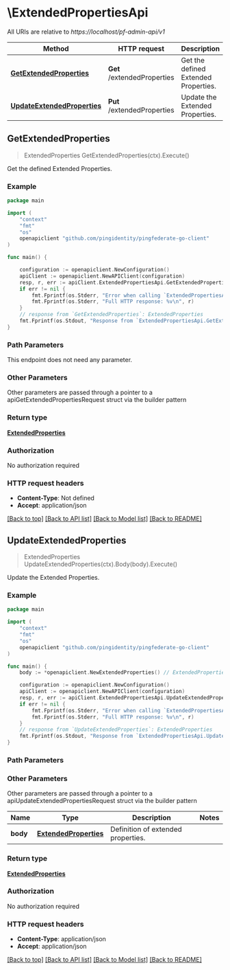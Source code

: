 # \ExtendedPropertiesApi

All URIs are relative to *https://localhost/pf-admin-api/v1*

Method | HTTP request | Description
------------- | ------------- | -------------
[**GetExtendedProperties**](ExtendedPropertiesApi.md#GetExtendedProperties) | **Get** /extendedProperties | Get the defined Extended Properties.
[**UpdateExtendedProperties**](ExtendedPropertiesApi.md#UpdateExtendedProperties) | **Put** /extendedProperties | Update the Extended Properties.



## GetExtendedProperties

> ExtendedProperties GetExtendedProperties(ctx).Execute()

Get the defined Extended Properties.

### Example

```go
package main

import (
    "context"
    "fmt"
    "os"
    openapiclient "github.com/pingidentity/pingfederate-go-client"
)

func main() {

    configuration := openapiclient.NewConfiguration()
    apiClient := openapiclient.NewAPIClient(configuration)
    resp, r, err := apiClient.ExtendedPropertiesApi.GetExtendedProperties(context.Background()).Execute()
    if err != nil {
        fmt.Fprintf(os.Stderr, "Error when calling `ExtendedPropertiesApi.GetExtendedProperties``: %v\n", err)
        fmt.Fprintf(os.Stderr, "Full HTTP response: %v\n", r)
    }
    // response from `GetExtendedProperties`: ExtendedProperties
    fmt.Fprintf(os.Stdout, "Response from `ExtendedPropertiesApi.GetExtendedProperties`: %v\n", resp)
}
```

### Path Parameters

This endpoint does not need any parameter.

### Other Parameters

Other parameters are passed through a pointer to a apiGetExtendedPropertiesRequest struct via the builder pattern


### Return type

[**ExtendedProperties**](ExtendedProperties.md)

### Authorization

No authorization required

### HTTP request headers

- **Content-Type**: Not defined
- **Accept**: application/json

[[Back to top]](#) [[Back to API list]](../README.md#documentation-for-api-endpoints)
[[Back to Model list]](../README.md#documentation-for-models)
[[Back to README]](../README.md)


## UpdateExtendedProperties

> ExtendedProperties UpdateExtendedProperties(ctx).Body(body).Execute()

Update the Extended Properties.

### Example

```go
package main

import (
    "context"
    "fmt"
    "os"
    openapiclient "github.com/pingidentity/pingfederate-go-client"
)

func main() {
    body := *openapiclient.NewExtendedProperties() // ExtendedProperties | Definition of extended properties.

    configuration := openapiclient.NewConfiguration()
    apiClient := openapiclient.NewAPIClient(configuration)
    resp, r, err := apiClient.ExtendedPropertiesApi.UpdateExtendedProperties(context.Background()).Body(body).Execute()
    if err != nil {
        fmt.Fprintf(os.Stderr, "Error when calling `ExtendedPropertiesApi.UpdateExtendedProperties``: %v\n", err)
        fmt.Fprintf(os.Stderr, "Full HTTP response: %v\n", r)
    }
    // response from `UpdateExtendedProperties`: ExtendedProperties
    fmt.Fprintf(os.Stdout, "Response from `ExtendedPropertiesApi.UpdateExtendedProperties`: %v\n", resp)
}
```

### Path Parameters



### Other Parameters

Other parameters are passed through a pointer to a apiUpdateExtendedPropertiesRequest struct via the builder pattern


Name | Type | Description  | Notes
------------- | ------------- | ------------- | -------------
 **body** | [**ExtendedProperties**](ExtendedProperties.md) | Definition of extended properties. | 

### Return type

[**ExtendedProperties**](ExtendedProperties.md)

### Authorization

No authorization required

### HTTP request headers

- **Content-Type**: application/json
- **Accept**: application/json

[[Back to top]](#) [[Back to API list]](../README.md#documentation-for-api-endpoints)
[[Back to Model list]](../README.md#documentation-for-models)
[[Back to README]](../README.md)


